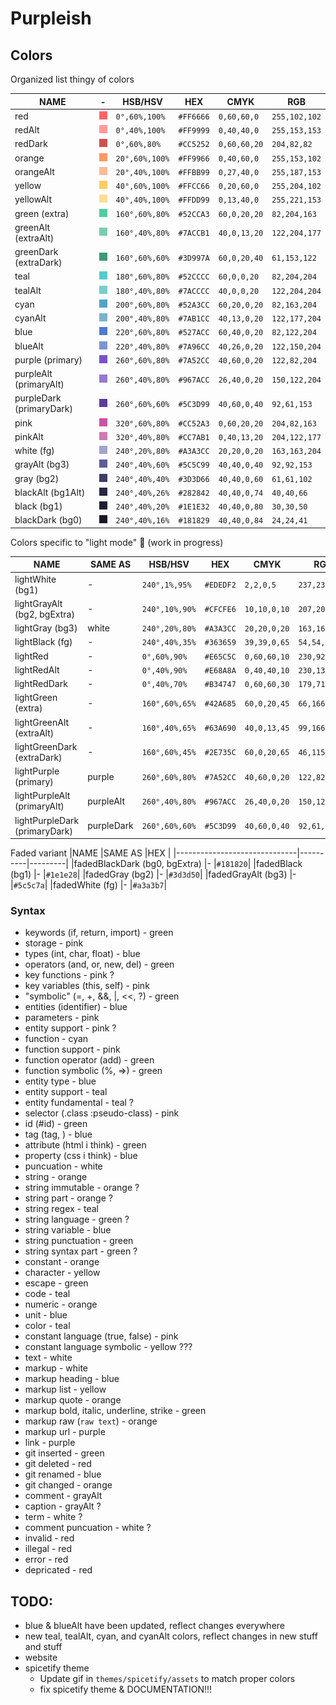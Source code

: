 # Purpleish

## Colors

Organized list thingy of colors

|NAME                    |-                                          |HSB/HSV       |HEX      |CMYK        |RGB          |
|------------------------|-------------------------------------------|--------------|---------|------------|-------------|
|red                     |![img](./site/assets/colors/red.png)       |`0°,60%,100%` |`#FF6666`|`0,60,60,0` |`255,102,102`|
|redAlt                  |![img](./site/assets/colors/redAlt.png)    |`0°,40%,100%` |`#FF9999`|`0,40,40,0` |`255,153,153`|
|redDark                 |![img](./site/assets/colors/redDark.png)   |`0°,60%,80%`  |`#CC5252`|`0,60,60,20`|`204,82,82`  |
|orange                  |![img](./site/assets/colors/orange.png)    |`20°,60%,100%`|`#FF9966`|`0,40,60,0` |`255,153,102`|
|orangeAlt               |![img](./site/assets/colors/orangeAlt.png) |`20°,40%,100%`|`#FFBB99`|`0,27,40,0` |`255,187,153`|
|yellow                  |![img](./site/assets/colors/yellow.png)    |`40°,60%,100%`|`#FFCC66`|`0,20,60,0` |`255,204,102`|
|yellowAlt               |![img](./site/assets/colors/yellowAlt.png) |`40°,40%,100%`|`#FFDD99`|`0,13,40,0` |`255,221,153`|
|green (extra)           |![img](./site/assets/colors/green.png)     |`160°,60%,80%`|`#52CCA3`|`60,0,20,20`|`82,204,163` |
|greenAlt (extraAlt)     |![img](./site/assets/colors/greenAlt.png)  |`160°,40%,80%`|`#7ACCB1`|`40,0,13,20`|`122,204,177`|
|greenDark (extraDark)   |![img](./site/assets/colors/greenDark.png) |`160°,60%,60%`|`#3D997A`|`60,0,20,40`|`61,153,122` |
|teal                    |![img](./site/assets/colors/teal.png)      |`180°,60%,80%`|`#52CCCC`|`60,0,0,20` |`82,204,204` |
|tealAlt                 |![img](./site/assets/colors/tealAlt.png)   |`180°,40%,80%`|`#7ACCCC`|`40,0,0,20` |`122,204,204`|
|cyan                    |![img](./site/assets/colors/cyan.png)      |`200°,60%,80%`|`#52A3CC`|`60,20,0,20`|`82,163,204` |
|cyanAlt                 |![img](./site/assets/colors/cyanAlt.png)   |`200°,40%,80%`|`#7AB1CC`|`40,13,0,20`|`122,177,204`|
|blue                    |![img](./site/assets/colors/blue.png)      |`220°,60%,80%`|`#527ACC`|`60,40,0,20`|`82,122,204` |
|blueAlt                 |![img](./site/assets/colors/blueAlt.png)   |`220°,40%,80%`|`#7A96CC`|`40,26,0,20`|`122,150,204`|
|purple (primary)        |![img](./site/assets/colors/purple.png)    |`260°,60%,80%`|`#7A52CC`|`40,60,0,20`|`122,82,204` |
|purpleAlt (primaryAlt)  |![img](./site/assets/colors/purpleAlt.png) |`260°,40%,80%`|`#967ACC`|`26,40,0,20`|`150,122,204`|
|purpleDark (primaryDark)|![img](./site/assets/colors/purpleDark.png)|`260°,60%,60%`|`#5C3D99`|`40,60,0,40`|`92,61,153`  |
|pink                    |![img](./site/assets/colors/pink.png)      |`320°,60%,80%`|`#CC52A3`|`0,60,20,20`|`204,82,163` |
|pinkAlt                 |![img](./site/assets/colors/pinkAlt.png)   |`320°,40%,80%`|`#CC7AB1`|`0,40,13,20`|`204,122,177`|
|white (fg)              |![img](./site/assets/colors/white.png)     |`240°,20%,80%`|`#A3A3CC`|`20,20,0,20`|`163,163,204`|
|grayAlt (bg3)           |![img](./site/assets/colors/grayAlt.png)   |`240°,40%,60%`|`#5C5C99`|`40,40,0,40`|`92,92,153`  |
|gray (bg2)              |![img](./site/assets/colors/gray.png)      |`240°,40%,40%`|`#3D3D66`|`40,40,0,60`|`61,61,102`  |
|blackAlt (bg1Alt)       |![img](./site/assets/colors/blackAlt.png)  |`240°,40%,26%`|`#282842`|`40,40,0,74`|`40,40,66`   |
|black (bg1)             |![img](./site/assets/colors/black.png)     |`240°,40%,20%`|`#1E1E32`|`40,40,0,80`|`30,30,50`   |
|blackDark (bg0)         |![img](./site/assets/colors/blackDark.png) |`240°,40%,16%`|`#181829`|`40,40,0,84`|`24,24,41`   |

Colors specific to "light mode" 🤮 (work in progress)

|NAME                         |SAME AS   |HSB/HSV       |HEX      |CMYK        |RGB          |
|-----------------------------|----------|--------------|---------|------------|-------------|
|lightWhite (bg1)             |-         |`240°,1%,95%` |`#EDEDF2`|`2,2,0,5`   |`237,237,242`|
|lightGrayAlt (bg2, bgExtra)  |-         |`240°,10%,90%`|`#CFCFE6`|`10,10,0,10`|`207,207,230`|
|lightGray (bg3)              |white     |`240°,20%,80%`|`#A3A3CC`|`20,20,0,20`|`163,163,204`|
|lightBlack (fg)              |-         |`240°,40%,35%`|`#363659`|`39,39,0,65`|`54,54,89`   |
|lightRed                     |-         |`0°,60%,90%`  |`#E65C5C`|`0,60,60,10`|`230,92,92`  |
|lightRedAlt                  |-         |`0°,40%,90%`  |`#E68A8A`|`0,40,40,10`|`230,138,138`|
|lightRedDark                 |-         |`0°,40%,70%`  |`#B34747`|`0,60,60,30`|`179,71,71`  |
|lightGreen (extra)           |-         |`160°,60%,65%`|`#42A685`|`60,0,20,45`|`66,166,133` |
|lightGreenAlt (extraAlt)     |-         |`160°,40%,65%`|`#63A690`|`40,0,13,45`|`99,166,144` |
|lightGreenDark (extraDark)   |-         |`160°,60%,45%`|`#2E735C`|`60,0,20,65`|`46,115,92`  |
|lightPurple (primary)        |purple    |`260°,60%,80%`|`#7A52CC`|`40,60,0,20`|`122,82,204` |
|lightPurpleAlt (primaryAlt)  |purpleAlt |`260°,40%,80%`|`#967ACC`|`26,40,0,20`|`150,122,204`|
|lightPurpleDark (primaryDark)|purpleDark|`260°,60%,60%`|`#5C3D99`|`40,60,0,40`|`92,61,153`  |

Faded variant
|NAME                          |SAME AS   |HEX      |
|------------------------------|----------|---------|
|fadedBlackDark (bg0, bgExtra) |-         |`#181820`|
|fadedBlack (bg1)              |-         |`#1e1e28`|
|fadedGray (bg2)               |-         |`#3d3d50`|
|fadedGrayAlt (bg3)            |-         |`#5c5c7a`|
|fadedWhite (fg)               |-         |`#a3a3b7`|

### Syntax

 - keywords (if, return, import) - green
 - storage - pink
 - types (int, char, float) - blue
 - operators (and, or, new, del) - green
 - key functions - pink ?
 - key variables (this, self) - pink
 - "symbolic" (=, +, &&, |, <<, ?) - green
 - entities (identifier) - blue
 - parameters - pink
 - entity support - pink ?
 - function - cyan
 - function support - pink
 - function operator (add) - green
 - function symbolic (%, =>) - green
 - entity type - blue
 - entity support - teal
 - entity fundamental - teal ?
 - selector (.class :pseudo-class) - pink
 - id (#id) - green
 - tag (tag, <tag></tag>) - blue
 - attribute (html i think) - green
 - property (css i think) - blue
 - puncuation - white
 - string - orange
 - string immutable - orange ?
 - string part - orange ?
 - string regex - teal
 - string language - green ?
 - string variable - blue
 - string punctuation - green
 - string syntax part - green ?
 - constant - orange
 - character - yellow
 - escape - green
 - code - teal
 - numeric - orange
 - unit - blue
 - color - teal
 - constant language (true, false) - pink
 - constant language symbolic - yellow ???
 - text - white
 - markup - white
 - markup heading - blue
 - markup list - yellow
 - markup quote - orange
 - markup bold, italic, underline, strike - green
 - markup raw (`raw text`) - orange
 - markup url - purple
 - link - purple
 - git inserted - green
 - git deleted - red
 - git renamed - blue
 - git changed - orange
 - comment - grayAlt
 - caption - grayAlt ?
 - term - white ?
 - comment puncuation - white ?
 - invalid - red
 - illegal - red
 - error - red
 - depricated - red

## TODO:

- blue & blueAlt have been updated, reflect changes everywhere
- new teal, tealAlt, cyan, and cyanAlt colors, reflect changes in new stuff and stuff
- website
- spicetify theme
    - Update gif in `themes/spicetify/assets` to match proper colors
    - fix spicetify theme & DOCUMENTATION!!!

